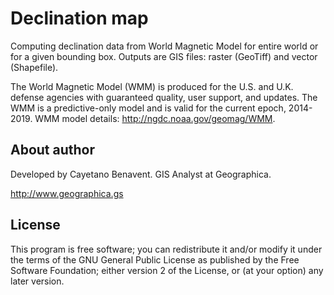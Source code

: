 # Declination map
Computing declination data from World Magnetic Model for entire world or for a given bounding box.
Outputs are GIS files: raster (GeoTiff) and vector (Shapefile).

The World Magnetic Model (WMM) is produced for the U.S. and U.K. defense agencies with guaranteed quality, user support, and updates. The WMM is a predictive-only model and is valid for the current epoch, 2014-2019. WMM model details: http://ngdc.noaa.gov/geomag/WMM.

## About author
Developed by Cayetano Benavent.
GIS Analyst at Geographica.

http://www.geographica.gs

## License
This program is free software; you can redistribute it and/or modify
it under the terms of the GNU General Public License as published by
the Free Software Foundation; either version 2 of the License, or
(at your option) any later version.
